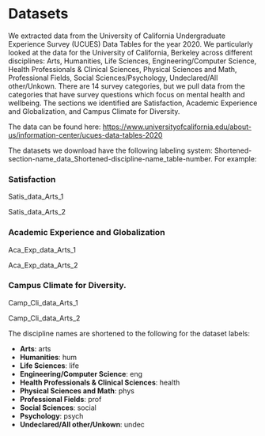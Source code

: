 # Datasets 

We extracted data from the University of California Undergraduate Experience Survey (UCUES) Data Tables for the year 2020. We particularly looked at the data for the University of California, Berkeley across different disciplines: Arts, Humanities, Life Sciences, Engineering/Computer Science, Health Professionals & Clinical Sciences, Physical Sciences and Math, Professional Fields, Social Sciences/Psychology, Undeclared/All other/Unkown. There are 14 survey categories, but we pull data from the categories that have survey questions which focus on mental health and wellbeing. The sections we identified are Satisfaction, Academic Experience and Globalization, and Campus Climate for Diversity.

The data can be found here: https://www.universityofcalifornia.edu/about-us/information-center/ucues-data-tables-2020 

The datasets we download have the following labeling system: Shortened-section-name_data_Shortened-discipline-name_table-number. For example:

### Satisfaction 
Satis_data_Arts_1

Satis_data_Arts_2

### Academic Experience and Globalization
Aca_Exp_data_Arts_1

Aca_Exp_data_Arts_2

### Campus Climate for Diversity.
Camp_Cli_data_Arts_1

Camp_Cli_data_Arts_2

The discipline names are shortened to the following for the dataset labels:
- **Arts**: arts
- **Humanities**: hum
- **Life Sciences**: life
- **Engineering/Computer Science**: eng
- **Health Professionals & Clinical Sciences**: health
- **Physical Sciences and Math**: phys
- **Professional Fields**: prof
- **Social Sciences**: social
- **Psychology**: psych
- **Undeclared/All other/Unkown**: undec
